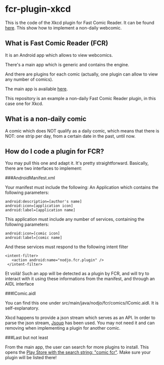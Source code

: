 fcr-plugin-xkcd
===============

This is the code of the Xkcd plugin for Fast Comic Reader. It can be found [here](https://play.google.com/store/apps/details?id=nodjo.plugin.xkcd). This show how to implement a non-daily webcomic.

What is Fast Comic Reader (FCR)
-------------------------------
It is an Android app which allows to view webcomics.

There's a main app which is generic and contains the engine.

And there are plugins for each comic (actually, one plugin can allow to view any number of comics).

The main app is available [here](https://play.google.com/store/apps/details?id=nodjo.fcr).

This repository is an example a non-daily Fast Comic Reader plugin, in this case one for Xkcd.


What is a non-daily comic
-------------------------
A comic which does NOT qualify as a daily comic, which means that there is NOT: one strip per day, from a certain date in the past, until now.

How do I code a plugin for FCR?
-------------------------------
You may pull this one and adapt it. It's pretty straightforward. Basically, there are two interfaces to implement:

###AndroidManifest.xml

Your manifest must include the following:
An Application which contains the following parameters:

    android:description=[author's name]  
    android:icon=[application icon]  
    android:label=[application name]  

This application must include any number of services, containing the following parameters:

    android:icon=[comic icon]  
    android:label=[comic name]
    
And these services must respond to the following intent filter

    <intent-filter>
       <action android:name="nodjo.fcr.plugin" />
     </intent-filter>

Et voilà! Such an app will be detected as a plugin by FCR, and will try to interact with it using these informations from the manifest, and through an AIDL interface

###IComic.aidl

You can find this one under src/main/java/nodjo/fcr/comics/IComic.aidl. It is self-explanatory.

Xkcd happens to provide a json stream which serves as an API. In order to parse the json stream, [Jsoup](https://github.com/jhy/jsoup) has been used. You may not need it and can removing when implementing a plugin for another comic.

###Last but not least

From the main app, the user can search for more plugins to install. This opens the [Play Store with the search string: "comic fcr"](https://play.google.com/store/search?q=comic%20fcr&c=apps). Make sure your plugin will be listed there!
